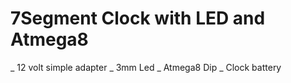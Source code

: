 # 7Segment Clock with LED and Atmega8

_ 12 volt simple adapter
_ 3mm Led
_ Atmega8 Dip
_ Clock battery
